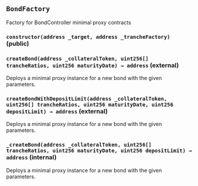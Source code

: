 ## `BondFactory`

Factory for BondController minimal proxy contracts

### `constructor(address _target, address _trancheFactory)` (public)

### `createBond(address _collateralToken, uint256[] trancheRatios, uint256 maturityDate) → address` (external)

Deploys a minimal proxy instance for a new bond with the given parameters.

### `createBondWithDepositLimit(address _collateralToken, uint256[] trancheRatios, uint256 maturityDate, uint256 depositLimit) → address` (external)

Deploys a minimal proxy instance for a new bond with the given parameters.

### `_createBond(address _collateralToken, uint256[] trancheRatios, uint256 maturityDate, uint256 depositLimit) → address` (internal)

Deploys a minimal proxy instance for a new bond with the given parameters.
